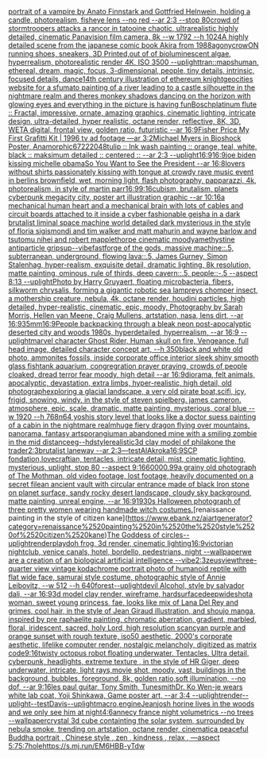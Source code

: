 [portrait of a vampire by Anato Finnstark and Gottfried Helnwein, holding a candle, photorealism, fisheye lens --no red  --ar 2:3 --stop 80](https://www.ebank.nz/aiartgenerator?category=portrait%2520of%2520a%2520vampire%2520by%2520Anato%2520Finnstark%2520and%2520Gottfried%2520Helnwein%2C%2520holding%2520a%2520candle%2C%2520photorealism%2C%2520fisheye%2520lens%2520--no%2520red%2520%2520--ar%25202%3A3%2520--stop%252080)[crowd of stormtroopers attacks a rancor  in tatooine chaotic, ultrarealistic highly detailed, cinematic Panavision film camera, 8k --w 1792 --h 1024](https://www.ebank.nz/aiartgenerator?category=crowd%2520of%2520stormtroopers%2520attacks%2520a%2520rancor%2520%2520in%2520tatooine%2520chaotic%2C%2520ultrarealistic%2520highly%2520detailed%2C%2520cinematic%2520Panavision%2520film%2520camera%2C%25208k%2520--w%25201792%2520--h%25201024)[A highly detailed scene from the japanese comic book Akira from 1988](https://www.ebank.nz/aiartgenerator?category=A%2520highly%2520detailed%2520scene%2520from%2520the%2520japanese%2520comic%2520book%2520Akira%2520from%25201988)[agony](https://www.ebank.nz/aiartgenerator?category=agony)[crow](https://www.ebank.nz/aiartgenerator?category=crow)[ON running shoes, sneakers, 3D Printed,out of of bioluminescent algae, hyperrealism, photorealistic render 4K, ISO 3500 --uplight](https://www.ebank.nz/aiartgenerator?category=ON%2520running%2520shoes%2C%2520sneakers%2C%25203D%2520Printed%2Cout%2520of%2520of%2520bioluminescent%2520algae%2C%2520hyperrealism%2C%2520photorealistic%2520render%25204K%2C%2520ISO%25203500%2520--uplight)[tran::](https://www.ebank.nz/aiartgenerator?category=tran%3A%3A)[maps](https://www.ebank.nz/aiartgenerator?category=maps)[human, ethereal, dream, magic, focus, 3-dimensional, people, tiny details, intrinsic, focused details, dance](https://www.ebank.nz/aiartgenerator?category=human%2C%2520ethereal%2C%2520dream%2C%2520magic%2C%2520focus%2C%25203-dimensional%2C%2520people%2C%2520tiny%2520details%2C%2520intrinsic%2C%2520focused%2520details%2C%2520dance)[14th century illustration of ethereum knight](https://www.ebank.nz/aiartgenerator?category=14th%2520century%2520illustration%2520of%2520ethereum%2520knight)[geocities website for a sfumato painting of a river leading to a castle silhouette in the nightmare realm and theres monkey shadows dancing on the horizon with glowing eyes and everything in the picture is having fun](https://www.ebank.nz/aiartgenerator?category=geocities%2520website%2520for%2520a%2520sfumato%2520painting%2520of%2520a%2520river%2520leading%2520to%2520a%2520castle%2520silhouette%2520in%2520the%2520nightmare%2520realm%2520and%2520theres%2520monkey%2520shadows%2520dancing%2520on%2520the%2520horizon%2520with%2520glowing%2520eyes%2520and%2520everything%2520in%2520the%2520picture%2520is%2520having%2520fun)[Bosch](https://www.ebank.nz/aiartgenerator?category=Bosch)[platinum flute :: Fractal, impressive, ornate, amazing graphics, cinematic lighting, intricate design, ultra-detailed, hyper realistic, octane render, reflective, 8K, 3D, WETA digital, frontal view, golden ratio, futuristic --ar 16:9](https://www.ebank.nz/aiartgenerator?category=platinum%2520flute%2520%3A%3A%2520Fractal%2C%2520impressive%2C%2520ornate%2C%2520amazing%2520graphics%2C%2520cinematic%2520lighting%2C%2520intricate%2520design%2C%2520ultra-detailed%2C%2520hyper%2520realistic%2C%2520octane%2520render%2C%2520reflective%2C%25208K%2C%25203D%2C%2520WETA%2520digital%2C%2520frontal%2520view%2C%2520golden%2520ratio%2C%2520futuristic%2520--ar%252016%3A9)[Fisher Price My First Grafitti Kit | 1996 tv ad footage —ar 3:2](https://www.ebank.nz/aiartgenerator?category=Fisher%2520Price%2520My%2520First%2520Grafitti%2520Kit%2520%7C%25201996%2520tv%2520ad%2520footage%2520%E2%80%94ar%25203%3A2)[Michael Myers in Bioshock Poster, Anamorphic](https://www.ebank.nz/aiartgenerator?category=Michael%2520Myers%2520in%2520Bioshock%2520Poster%2C%2520Anamorphic)[6722](https://www.ebank.nz/aiartgenerator?category=6722)[2048](https://www.ebank.nz/aiartgenerator?category=2048)[tulip :: Ink wash painting :: orange, teal, white, black :: maksimum detailed :: centered :: --ar 2:3 --uplight](https://www.ebank.nz/aiartgenerator?category=tulip%2520%3A%3A%2520Ink%2520wash%2520painting%2520%3A%3A%2520orange%2C%2520teal%2C%2520white%2C%2520black%2520%3A%3A%2520maksimum%2520detailed%2520%3A%3A%2520centered%2520%3A%3A%2520--ar%25202%3A3%2520--uplight)[16:9](https://www.ebank.nz/aiartgenerator?category=16%3A9)[16:9](https://www.ebank.nz/aiartgenerator?category=16%3A9)[joe biden kissing michelle obama](https://www.ebank.nz/aiartgenerator?category=joe%2520biden%2520kissing%2520michelle%2520obama)[So You Want to See the President --ar 16:8](https://www.ebank.nz/aiartgenerator?category=So%2520You%2520Want%2520to%2520See%2520the%2520President%2520--ar%252016%3A8)[lovers without shirts passionately kissing with tongue at crowdy rave music event in berlins brownfield, wet, morning light, flash photography, papparazzi, 4k, photorealism, in style of martin parr](https://www.ebank.nz/aiartgenerator?category=lovers%2520without%2520shirts%2520passionately%2520kissing%2520with%2520tongue%2520at%2520crowdy%2520rave%2520music%2520event%2520in%2520berlins%2520brownfield%2C%2520wet%2C%2520morning%2520light%2C%2520flash%2520photography%2C%2520papparazzi%2C%25204k%2C%2520photorealism%2C%2520in%2520style%2520of%2520martin%2520parr)[16:9](https://www.ebank.nz/aiartgenerator?category=16%3A9)[9:16](https://www.ebank.nz/aiartgenerator?category=9%3A16)[cubism, brutalism, planets cyberpunk megacity city, poster art illustration graphic --ar 10:16](https://www.ebank.nz/aiartgenerator?category=cubism%2C%2520brutalism%2C%2520planets%2520cyberpunk%2520megacity%2520city%2C%2520poster%2520art%2520illustration%2520graphic%2520--ar%252010%3A16)[a mechanical human heart and a mechanical brain with lots of cables and circuit boards attached to it inside a cyber fashionable geisha in a dark brutalist liminal space machine world detailed dark mysterious in the style of floria sigismondi and tim walker and matt mahurin and wayne barlow and tsutomu nihei and robert mapplethorpe cinematic moody](https://www.ebank.nz/aiartgenerator?category=a%2520mechanical%2520human%2520heart%2520and%2520a%2520mechanical%2520brain%2520with%2520lots%2520of%2520cables%2520and%2520circuit%2520boards%2520attached%2520to%2520it%2520inside%2520a%2520cyber%2520fashionable%2520geisha%2520in%2520a%2520dark%2520brutalist%2520liminal%2520space%2520machine%2520world%2520detailed%2520dark%2520mysterious%2520in%2520the%2520style%2520of%2520floria%2520sigismondi%2520and%2520tim%2520walker%2520and%2520matt%2520mahurin%2520and%2520wayne%2520barlow%2520and%2520tsutomu%2520nihei%2520and%2520robert%2520mapplethorpe%2520cinematic%2520moody)[amethystine antiparticle grip](https://www.ebank.nz/aiartgenerator?category=amethystine%2520antiparticle%2520grip)[sup](https://www.ebank.nz/aiartgenerator?category=sup)[--vibefast](https://www.ebank.nz/aiartgenerator?category=--vibefast)[forge of the gods, massive machine::.5, subterranean, underground, flowing lava::.5, James Gurney, Simon Stalenhag, hyper-realism, exquisite detail, dramatic lighting, 8k resolution, matte painting, ominous, rule of thirds, deep cavern::.5, people::-.5 --aspect 8:13 --uplight](https://www.ebank.nz/aiartgenerator?category=forge%2520of%2520the%2520gods%2C%2520massive%2520machine%3A%3A.5%2C%2520subterranean%2C%2520underground%2C%2520flowing%2520lava%3A%3A.5%2C%2520James%2520Gurney%2C%2520Simon%2520Stalenhag%2C%2520hyper-realism%2C%2520exquisite%2520detail%2C%2520dramatic%2520lighting%2C%25208k%2520resolution%2C%2520matte%2520painting%2C%2520ominous%2C%2520rule%2520of%2520thirds%2C%2520deep%2520cavern%3A%3A.5%2C%2520people%3A%3A-.5%2520--aspect%25208%3A13%2520--uplight)[Photo by Harry Gruyaert, floating microbacteria, fibers, silkworm chrysalis, forming a gigantic robotic sea lampreys chomper insect, a mothership creature, nebula, 4k, octane render, houdini particles, high detailed, hyper-realistic, cinematic, epic, moody, Photography by Sarah Morris, Hellen van Meene, Craig Mullens, artstation, nasa, lens dirt, --ar 16:9](https://www.ebank.nz/aiartgenerator?category=Photo%2520by%2520Harry%2520Gruyaert%2C%2520floating%2520microbacteria%2C%2520fibers%2C%2520silkworm%2520chrysalis%2C%2520forming%2520a%2520gigantic%2520robotic%2520sea%2520lampreys%2520chomper%2520insect%2C%2520a%2520mothership%2520creature%2C%2520nebula%2C%25204k%2C%2520octane%2520render%2C%2520houdini%2520particles%2C%2520high%2520detailed%2C%2520hyper-realistic%2C%2520cinematic%2C%2520epic%2C%2520moody%2C%2520Photography%2520by%2520Sarah%2520Morris%2C%2520Hellen%2520van%2520Meene%2C%2520Craig%2520Mullens%2C%2520artstation%2C%2520nasa%2C%2520lens%2520dirt%2C%2520--ar%252016%3A9)[35mm](https://www.ebank.nz/aiartgenerator?category=35mm)[16:9](https://www.ebank.nz/aiartgenerator?category=16%3A9)[People backpacking through a bleak neon post-apocalyptic deserted city and woods 1980s, hyperdetailed, hyperrealism, --ar 16:9 --uplight](https://www.ebank.nz/aiartgenerator?category=People%2520backpacking%2520through%2520a%2520bleak%2520neon%2520post-apocalyptic%2520deserted%2520city%2520and%2520woods%25201980s%2C%2520hyperdetailed%2C%2520hyperrealism%2C%2520--ar%252016%3A9%2520--uplight)[marvel character Ghost Rider, Human skull on fire, Vengeance,  full head image,  detailed character concept art, --h 350](https://www.ebank.nz/aiartgenerator?category=marvel%2520character%2520Ghost%2520Rider%2C%2520Human%2520skull%2520on%2520fire%2C%2520Vengeance%2C%2520%2520full%2520head%2520image%2C%2520%2520detailed%2520character%2520concept%2520art%2C%2520--h%2520350)[black and white old photo, ammonites fossils, inside corporate office interior sleek shiny smooth glass fishtank aquarium, congregration prayer praying, crowds of people cloaked, dread terror fear moody, high detail --ar 16:9](https://www.ebank.nz/aiartgenerator?category=black%2520and%2520white%2520old%2520photo%2C%2520ammonites%2520fossils%2C%2520inside%2520corporate%2520office%2520interior%2520sleek%2520shiny%2520smooth%2520glass%2520fishtank%2520aquarium%2C%2520congregration%2520prayer%2520praying%2C%2520crowds%2520of%2520people%2520cloaked%2C%2520dread%2520terror%2520fear%2520moody%2C%2520high%2520detail%2520--ar%252016%3A9)[diorama, felt animals, apocalyptic, devastation, extra limbs, hyper-realistic, high detail, old photograph](https://www.ebank.nz/aiartgenerator?category=diorama%2C%2520felt%2520animals%2C%2520apocalyptic%2C%2520devastation%2C%2520extra%2520limbs%2C%2520hyper-realistic%2C%2520high%2520detail%2C%2520old%2520photograph)[exploring a glacial landscape, a very old pirate boat,scifi, icy, frigid, snowing, windy, in the style of steven spielberg. james cameron. atmosphere, epic. scale. dramatic. matte painting, mysterious, coral blue --w 1920 --h 768](https://www.ebank.nz/aiartgenerator?category=exploring%2520a%2520glacial%2520landscape%2C%2520a%2520very%2520old%2520pirate%2520boat%2Cscifi%2C%2520icy%2C%2520frigid%2C%2520snowing%2C%2520windy%2C%2520in%2520the%2520style%2520of%2520steven%2520spielberg.%2520james%2520cameron.%2520atmosphere%2C%2520epic.%2520scale.%2520dramatic.%2520matte%2520painting%2C%2520mysterious%2C%2520coral%2520blue%2520--w%25201920%2520--h%2520768)[n64 yoshis story level that looks like a doctor suess painting of a cabin in the nightmare realm](https://www.ebank.nz/aiartgenerator?category=n64%2520yoshis%2520story%2520level%2520that%2520looks%2520like%2520a%2520doctor%2520suess%2520painting%2520of%2520a%2520cabin%2520in%2520the%2520nightmare%2520realm)[huge fiery dragon flying over mountains, panorama, fantasy art](https://www.ebank.nz/aiartgenerator?category=huge%2520fiery%2520dragon%2520flying%2520over%2520mountains%2C%2520panorama%2C%2520fantasy%2520art)[sporangium](https://www.ebank.nz/aiartgenerator?category=sporangium)[an abandoned mine with a smiling zombie in the mid distance](https://www.ebank.nz/aiartgenerator?category=an%2520abandoned%2520mine%2520with%2520a%2520smiling%2520zombie%2520in%2520the%2520mid%2520distance)[eg](https://www.ebank.nz/aiartgenerator?category=eg)[--hd](https://www.ebank.nz/aiartgenerator?category=--hd)[style](https://www.ebank.nz/aiartgenerator?category=style)[realistic](https://www.ebank.nz/aiartgenerator?category=realistic)[3d clay model of philakone the trader](https://www.ebank.nz/aiartgenerator?category=3d%2520clay%2520model%2520of%2520philakone%2520the%2520trader)[2:3](https://www.ebank.nz/aiartgenerator?category=2%3A3)[brutalist laneway --ar 2:3](https://www.ebank.nz/aiartgenerator?category=brutalist%2520laneway%2520--ar%25202%3A3)[—test](https://www.ebank.nz/aiartgenerator?category=%E2%80%94test)[](https://www.ebank.nz/aiartgenerator?category=)[AlAkroka](https://www.ebank.nz/aiartgenerator?category=AlAkroka)[16:9](https://www.ebank.nz/aiartgenerator?category=16%3A9)[SCP fondation,lovecraftian, tentacles, intricate detail, mist, cinematic lighting, mysterious, uplight, stop 80  --aspect 9:16](https://www.ebank.nz/aiartgenerator?category=SCP%2520fondation%2Clovecraftian%2C%2520tentacles%2C%2520intricate%2520detail%2C%2520mist%2C%2520cinematic%2520lighting%2C%2520mysterious%2C%2520uplight%2C%2520stop%252080%2520%2520--aspect%25209%3A16)[6000](https://www.ebank.nz/aiartgenerator?category=6000)[0.99](https://www.ebank.nz/aiartgenerator?category=0.99)[a grainy old photograph of The Mothman, old video footage, lost footage, heavily documented on a secret file](https://www.ebank.nz/aiartgenerator?category=a%2520grainy%2520old%2520photograph%2520of%2520The%2520Mothman%2C%2520old%2520video%2520footage%2C%2520lost%2520footage%2C%2520heavily%2520documented%2520on%2520a%2520secret%2520file)[an ancient vault with circular entrance made of black Iron stone on planet surface, sandy rocky desert landscape, cloudy sky background, matte painting, unreal engine, --ar 16:9](https://www.ebank.nz/aiartgenerator?category=an%2520ancient%2520vault%2520with%2520circular%2520entrance%2520made%2520of%2520black%2520Iron%2520stone%2520on%2520planet%2520surface%2C%2520sandy%2520rocky%2520desert%2520landscape%2C%2520cloudy%2520sky%2520background%2C%2520matte%2520painting%2C%2520unreal%2520engine%2C%2520--ar%252016%3A9)[1930s Halloween photograph of three pretty women wearing handmade witch costumes.](https://www.ebank.nz/aiartgenerator?category=1930s%2520Halloween%2520photograph%2520of%2520three%2520pretty%2520women%2520wearing%2520handmade%2520witch%2520costumes.)[renaissance painting in the style of citizen kane](https://www.ebank.nz/aiartgenerator?category=renaissance%2520painting%2520in%2520the%2520style%2520of%2520citizen%2520kane)[The Goddess of circles](https://www.ebank.nz/aiartgenerator?category=The%2520Goddess%2520of%2520circles)[--uplight](https://www.ebank.nz/aiartgenerator?category=--uplight)[render](https://www.ebank.nz/aiartgenerator?category=render)[playdoh frog, 3d render, cinematic lighting](https://www.ebank.nz/aiartgenerator?category=playdoh%2520frog%2C%25203d%2520render%2C%2520cinematic%2520lighting)[16:9](https://www.ebank.nz/aiartgenerator?category=16%3A9)[victorian nightclub, venice canals, hotel, bordello, pedestrians, night --wallpaper](https://www.ebank.nz/aiartgenerator?category=victorian%2520nightclub%2C%2520venice%2520canals%2C%2520hotel%2C%2520bordello%2C%2520pedestrians%2C%2520night%2520--wallpaper)[we are a creation of an biological artificial intelligence --vibe](https://www.ebank.nz/aiartgenerator?category=we%2520are%2520a%2520creation%2520of%2520an%2520biological%2520artificial%2520intelligence%2520--vibe)[2:3](https://www.ebank.nz/aiartgenerator?category=2%3A3)[zeus](https://www.ebank.nz/aiartgenerator?category=zeus)[view](https://www.ebank.nz/aiartgenerator?category=view)[three-quarter view vintage kodachrome portrait photo of humanoid reptile with flat wide face, samurai style costume, photographic style of Annie Leibovitz, --w 512 --h 640](https://www.ebank.nz/aiartgenerator?category=three-quarter%2520view%2520vintage%2520kodachrome%2520portrait%2520photo%2520of%2520humanoid%2520reptile%2520with%2520flat%2520wide%2520face%2C%2520samurai%2520style%2520costume%2C%2520photographic%2520style%2520of%2520Annie%2520Leibovitz%2C%2520--w%2520512%2520--h%2520640)[forest](https://www.ebank.nz/aiartgenerator?category=forest)[--uplight](https://www.ebank.nz/aiartgenerator?category=--uplight)[devil Alcohol, style by salvador dali, --ar 16:9](https://www.ebank.nz/aiartgenerator?category=devil%2520Alcohol%2C%2520style%2520by%2520salvador%2520dali%2C%2520--ar%252016%3A9)[3d model clay render, wireframe, hardsurface](https://www.ebank.nz/aiartgenerator?category=3d%2520model%2520clay%2520render%2C%2520wireframe%2C%2520hardsurface)[deep](https://www.ebank.nz/aiartgenerator?category=deep)[wideshot](https://www.ebank.nz/aiartgenerator?category=wideshot)[a woman, sweet young princess, fae, looks like mix of Lana Del Rey and grimes, cool hair, in the style of Jean Giraud illustration, and shoujo manga, inspired by pre raphaelite painting, chromatic aberration, gradient, marbled, floral, iridescent, sacred, holy Lord, high resolution scan](https://www.ebank.nz/aiartgenerator?category=a%2520woman%2C%2520sweet%2520young%2520princess%2C%2520fae%2C%2520looks%2520like%2520mix%2520of%2520Lana%2520Del%2520Rey%2520and%2520grimes%2C%2520cool%2520hair%2C%2520in%2520the%2520style%2520of%2520Jean%2520Giraud%2520illustration%2C%2520and%2520shoujo%2520manga%2C%2520inspired%2520by%2520pre%2520raphaelite%2520painting%2C%2520chromatic%2520aberration%2C%2520gradient%2C%2520marbled%2C%2520floral%2C%2520iridescent%2C%2520sacred%2C%2520holy%2520Lord%2C%2520high%2520resolution%2520scan)[cyan purple and orange sunset with rough texture, iso50 aesthetic, 2000's corporate aesthetic, lifelike computer render, nostalgic melancholy, digitized as matrix code](https://www.ebank.nz/aiartgenerator?category=cyan%2520purple%2520and%2520orange%2520sunset%2520with%2520rough%2520texture%2C%2520iso50%2520aesthetic%2C%25202000%27s%2520corporate%2520aesthetic%2C%2520lifelike%2520computer%2520render%2C%2520nostalgic%2520melancholy%2C%2520digitized%2520as%2520matrix%2520code)[9:16](https://www.ebank.nz/aiartgenerator?category=9%3A16)[twisty octopus robot floating underwater. Tentacles. Ultra detail, cyberpunk, headlights, extreme texture , in the style of HR Giger, deep underwater, intricate, light rays,movie shot, moody, vast, buildings in the background, bubbles, foreground, 8k, golden ratio,soft illumination, --no dof, --ar 9:16](https://www.ebank.nz/aiartgenerator?category=twisty%2520octopus%2520robot%2520floating%2520underwater.%2520Tentacles.%2520Ultra%2520detail%2C%2520cyberpunk%2C%2520headlights%2C%2520extreme%2520texture%2520%2C%2520in%2520the%2520style%2520of%2520HR%2520Giger%2C%2520deep%2520underwater%2C%2520intricate%2C%2520light%2520rays%2Cmovie%2520shot%2C%2520moody%2C%2520vast%2C%2520buildings%2520in%2520the%2520background%2C%2520bubbles%2C%2520foreground%2C%25208k%2C%2520golden%2520ratio%2Csoft%2520illumination%2C%2520--no%2520dof%2C%2520--ar%25209%3A16)[les paul guitar, Tony Smith, Tunesmith](https://www.ebank.nz/aiartgenerator?category=les%2520paul%2520guitar%2C%2520Tony%2520Smith%2C%2520Tunesmith)[Dr. Ko Wen-je wears white lab coat, Yoji Shinkawa, Game poster art, --ar 3:4 --uplight](https://www.ebank.nz/aiartgenerator?category=Dr.%2520Ko%2520Wen-je%2520wears%2520white%2520lab%2520coat%2C%2520Yoji%2520Shinkawa%2C%2520Game%2520poster%2520art%2C%2520--ar%25203%3A4%2520--uplight)[render](https://www.ebank.nz/aiartgenerator?category=render)[--uplight](https://www.ebank.nz/aiartgenerator?category=--uplight)[--test](https://www.ebank.nz/aiartgenerator?category=--test)[Davis](https://www.ebank.nz/aiartgenerator?category=Davis)[--uplight](https://www.ebank.nz/aiartgenerator?category=--uplight)[macro,](https://www.ebank.nz/aiartgenerator?category=macro%2C)[engine](https://www.ebank.nz/aiartgenerator?category=engine)[Jean](https://www.ebank.nz/aiartgenerator?category=Jean)[josh horine lives in the woods and we only see him at night](https://www.ebank.nz/aiartgenerator?category=josh%2520horine%2520lives%2520in%2520the%2520woods%2520and%2520we%2520only%2520see%2520him%2520at%2520night)[4:6](https://www.ebank.nz/aiartgenerator?category=4%3A6)[annecy france night volumetrics --no trees --wallpaper](https://www.ebank.nz/aiartgenerator?category=annecy%2520france%2520night%2520volumetrics%2520--no%2520trees%2520--wallpaper)[crystal 3d cube containting the solar system, surrounded by nebula smoke, trending on artstation, octane render, cinematic](https://www.ebank.nz/aiartgenerator?category=crystal%25203d%2520cube%2520containting%2520the%2520solar%2520system%2C%2520surrounded%2520by%2520nebula%2520smoke%2C%2520trending%2520on%2520artstation%2C%2520octane%2520render%2C%2520cinematic)[a peaceful Buddha portrait , Chinese style , zen , kindness , relax , —aspect 5:7](https://www.ebank.nz/aiartgenerator?category=a%2520peaceful%2520Buddha%2520portrait%2520%2C%2520Chinese%2520style%2520%2C%2520zen%2520%2C%2520kindness%2520%2C%2520relax%2520%2C%2520%E2%80%94aspect%25205%3A7)[5:7](https://www.ebank.nz/aiartgenerator?category=5%3A7)[hole](https://www.ebank.nz/aiartgenerator?category=hole)[<https://s.mj.run/EM6HBB-yTdw>](https://www.ebank.nz/aiartgenerator?category=%3Chttps%3A//s.mj.run/EM6HBB-yTdw%3E)